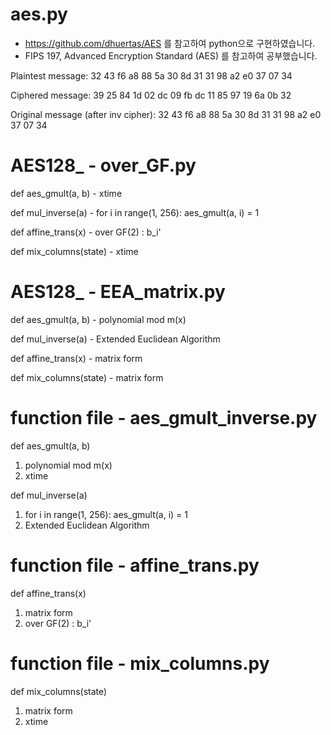 # aes.py

* https://github.com/dhuertas/AES 를 참고하여 python으로 구현하였습니다.
* FIPS 197, Advanced Encryption Standard (AES) 를 참고하여 공부했습니다.

Plaintest message: 
32 43 f6 a8 88 5a 30 8d 31 31 98 a2 e0 37 07 34 

Ciphered message:
39 25 84 1d 02 dc 09 fb dc 11 85 97 19 6a 0b 32

Original message (after inv cipher):
32 43 f6 a8 88 5a 30 8d 31 31 98 a2 e0 37 07 34


# AES128_ - over_GF.py
 def aes_gmult(a, b) - xtime
 
 def mul_inverse(a) - for i in range(1, 256): aes_gmult(a, i) = 1
 
 def affine_trans(x) - over GF(2) : b_i'
 
 def mix_columns(state) - xtime
 
 
# AES128_ - EEA_matrix.py
 def aes_gmult(a, b) - polynomial mod m(x)
 
 def mul_inverse(a) - Extended Euclidean Algorithm
 
 def affine_trans(x) - matrix form
 
 def mix_columns(state) - matrix form



# function file - aes_gmult_inverse.py
 def aes_gmult(a, b)
 1. polynomial mod m(x)
 2. xtime

 def mul_inverse(a)
 1. for i in range(1, 256): aes_gmult(a, i) = 1
 2. Extended Euclidean Algorithm
 
# function file - affine_trans.py
  def affine_trans(x)
 1. matrix form
 2. over GF(2) : b_i'

# function file - mix_columns.py
 def mix_columns(state)
 1. matrix form
 2. xtime
